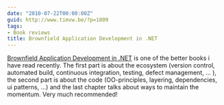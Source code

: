 ```yaml
---
date: "2010-07-22T00:00:00Z"
guid: http://www.timvw.be/?p=1809
tags:
- Book reviews
title: Brownfield Application Development in .NET
---
```

[Brownfield Application Development in .NET](http://www.manning.com/baley/) is one of the better books i have read recently. The first part is about the ecosystem (version control, automated build, continuous integration, testing, defect management, ... ), the second part is about the code (OO-principles, layering, dependencies, ui patterns, ...) and the last chapter talks about ways to maintain the momentum. Very much recommended!
